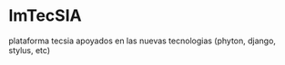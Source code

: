 ImTecSIA
========

plataforma tecsia apoyados en las nuevas tecnologias (phyton, django, stylus, etc)
